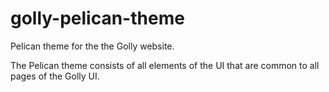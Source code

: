 # golly-pelican-theme

Pelican theme for the the Golly website.

The Pelican theme consists of all elements of the UI that are common to
all pages of the Golly UI.
